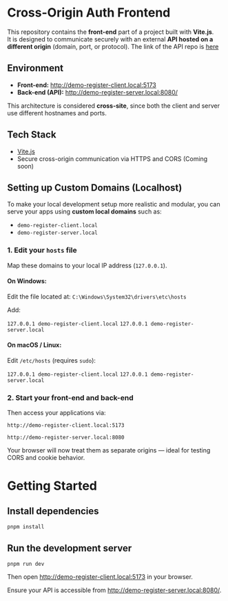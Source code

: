 # Cross-Origin Auth Frontend

This repository contains the **front-end** part of a project built with **Vite.js**.  
It is designed to communicate securely with an external **API hosted on a different origin** (domain, port, or protocol). The link of the API repo is [here](https://github.com/alanakra/docker-php-auth)

## Environment

- **Front-end:** http://demo-register-client.local:5173  
- **Back-end (API):** http://demo-register-server.local:8080/

This architecture is considered **cross-site**, since both the client and server use different hostnames and ports.


<!-- ## About the Cross-site Context

This setup is called a **cross-site (or cross-origin)** configuration — meaning the front-end and back-end run on different origins.  
Although “cross-site” can sound risky, it is a **common and secure pattern** when properly configured using:
- `SameSite=None; Secure` cookies
- `Access-Control-Allow-Origin` set to the front-end URL
- `Access-Control-Allow-Credentials: true` on the server

These settings allow the browser to exchange authentication cookies safely between the client and the API. -->

## Tech Stack

- [Vite.js](https://vitejs.dev/)
- Secure cross-origin communication via HTTPS and CORS (Coming soon)

## Setting up Custom Domains (Localhost)

To make your local development setup more realistic and modular, you can serve your apps using **custom local domains** such as:
- `demo-register-client.local`
- `demo-register-server.local`

### 1. Edit your `hosts` file
Map these domains to your local IP address (`127.0.0.1`).

#### On Windows:
Edit the file located at: `C:\Windows\System32\drivers\etc\hosts`

Add:

`127.0.0.1 demo-register-client.local`
`127.0.0.1 demo-register-server.local`


#### On macOS / Linux:
Edit `/etc/hosts` (requires `sudo`):

`127.0.0.1 demo-register-client.local`
`127.0.0.1 demo-register-server.local`

### 2. Start your front-end and back-end

Then access your applications via:

`http://demo-register-client.local:5173`

`http://demo-register-server.local:8080`

Your browser will now treat them as separate origins — ideal for testing CORS and cookie behavior.

# Getting Started

## Install dependencies
`pnpm install`

## Run the development server
`pnpm run dev`

Then open http://demo-register-client.local:5173 in your browser.

Ensure your API is accessible from http://demo-register-server.local:8080/.